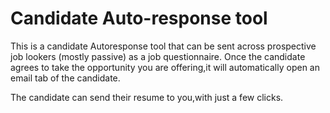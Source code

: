 # Candidate Auto-response tool
This is a candidate Autoresponse tool that can be sent across prospective job lookers (mostly passive) as a job questionnaire.
Once the candidate agrees to take the opportunity you are offering,it will automatically open an email tab of the candidate.

The candidate can send their resume to you,with just a few clicks.

